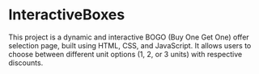 # InteractiveBoxes
This project is a dynamic and interactive BOGO (Buy One Get One) offer selection page, built using HTML, CSS, and JavaScript. It allows users to choose between different unit options (1, 2, or 3 units) with respective discounts.
